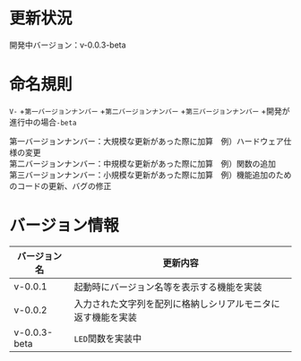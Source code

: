 # 更新状況

開発中バージョン：v-0.0.3-beta

# 命名規則

`V-` +`第一バージョンナンバー` +`第二バージョンナンバー` +`第三バージョンナンバー` +開発が進行中の場合`-beta`

第一バージョンナンバー：大規模な更新があった際に加算　例）ハードウェア仕様の変更  
第二バージョンナンバー：中規模な更新があった際に加算　例）関数の追加  
第三バージョンナンバー：小規模な更新があった際に加算　例）機能追加のためのコードの更新、バグの修正  

# バージョン情報

| バージョン名 | 更新内容 |
|----|----|
| v-0.0.1 | 起動時にバージョン名等を表示する機能を実装 |
| v-0.0.2 | 入力された文字列を配列に格納しシリアルモニタに返す機能を実装 |
| v-0.0.3-beta | `LED`関数を実装中 |
